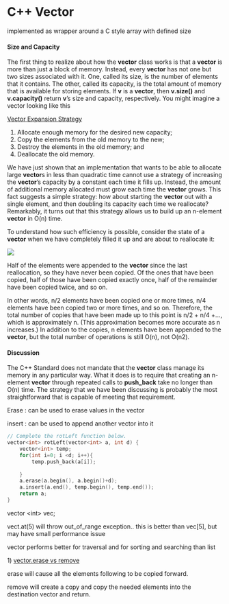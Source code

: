 # C++ Vector

implemented as wrapper around a C style array with defined size 

#### Size and Capacity

The first thing to realize about how the **vector** class works is that a **vector** is more than just a block of memory. Instead, every **vector** has not one but two sizes associated with it. One, called its size, is the number of elements that it contains. The other, called its capacity, is the total amount of memory that is available for storing elements. If **v** is a **vector**, then **v.size\(\)** and **v.capacity\(\)** return **v**’s size and capacity, respectively. You might imagine a vector looking like this

[Vector Expansion Strategy](https://www.drdobbs.com/c-made-easier-how-vectors-grow/184401375)

1. Allocate enough memory for the desired new capacity;
2. Copy the elements from the old memory to the new;
3. Destroy the elements in the old memory; and
4. Deallocate the old memory.

We have just shown that an implementation that wants to be able to allocate large **vector**s in less than quadratic time cannot use a strategy of increasing the **vector**’s capacity by a constant each time it fills up. Instead, the amount of additional memory allocated must grow each time the **vector** grows. This fact suggests a simple strategy: how about starting the **vector** out with a single element, and then doubling its capacity each time we reallocate? Remarkably, it turns out that this strategy allows us to build up an n-element **vector** in O\(n\) time.

To understand how such efficiency is possible, consider the state of a **vector** when we have completely filled it up and are about to reallocate it:

![](http://twimgs.com/ddj/cuj/images/cuj0104koenig/fig2.gif)

Half of the elements were appended to the **vector** since the last reallocation, so they have never been copied. Of the ones that have been copied, half of those have been copied exactly once, half of the remainder have been copied twice, and so on.

In other words, n/2 elements have been copied one or more times, n/4 elements have been copied two or more times, and so on. Therefore, the total number of copies that have been made up to this point is n/2 + n/4 +..., which is approximately n. \(This approximation becomes more accurate as n increases.\) In addition to the copies, n elements have been appended to the **vector**, but the total number of operations is still O\(n\), not O\(n2\).

#### Discussion

The C++ Standard does not mandate that the **vector** class manage its memory in any particular way. What it does is to require that creating an n-element **vector** through repeated calls to **push\_back** take no longer than O\(n\) time. The strategy that we have been discussing is probably the most straightforward that is capable of meeting that requirement.

Erase : can be used to erase values in the vector

insert : can be used to append another vector into it

```cpp
// Complete the rotLeft function below.
vector<int> rotLeft(vector<int> a, int d) {
    vector<int> temp;
    for(int i=0; i <d; i++){
        temp.push_back(a[i]);
       
    }
    a.erase(a.begin(), a.begin()+d);
    a.insert(a.end(), temp.begin(), temp.end());
    return a;
}
```

vector &lt;int&gt; vec;

vect.at\(5\) will throw out\_of\_range exception.. this is better than vec\[5\], but may have small performance issue 

vector performs better for traversal and for sorting and searching than list 



1\) [vector.erase vs remove ](https://stackoverflow.com/questions/19296958/difference-between-stdremove-and-erase-for-vector)

erase will cause all the elements following to be copied forward.

remove will create a copy and copy the needed elements into the destination vector and return.



